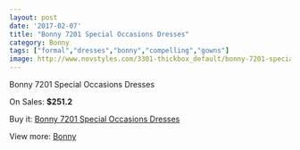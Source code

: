 ```yaml
---
layout: post
date: '2017-02-07'
title: "Bonny 7201 Special Occasions Dresses"
category: Bonny
tags: ["formal","dresses","bonny","compelling","gowns"]
image: http://www.novstyles.com/3301-thickbox_default/bonny-7201-special-occasions-dresses.jpg
---
```

Bonny 7201 Special Occasions Dresses

On Sales: **$251.2**
<a href="https://www.novstyles.com/en/bonny/1892-bonny-7201-special-occasions-dresses.html"><amp-img layout="responsive" width="600" height="600" src="//www.novstyles.com/3301-thickbox_default/bonny-7201-special-occasions-dresses.jpg" alt="Bonny 7201 Special Occasions Dresses 0" /></a>

Buy it: [Bonny 7201 Special Occasions Dresses](https://www.novstyles.com/en/bonny/1892-bonny-7201-special-occasions-dresses.html "Bonny 7201 Special Occasions Dresses")

View more: [Bonny](https://www.novstyles.com/en/11-bonny "Bonny")